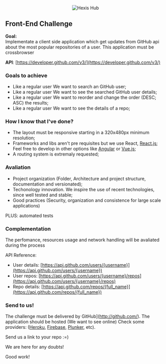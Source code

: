 <p align="center"">
  <img src="https://image.ibb.co/egZVe6/Positivo_Tag.png" alt="Hexis Hub"/>
</p>

## Front-End Challenge

**Goal:**  
Implementate a client side application which get updates from GitHub api about the most popular repositories of a user. 
This application must be crossbrowser

**API**: [https://developer.github.com/v3/](https://developer.github.com/v3/)

### **Goals to achieve** ###

* Like a regular user We want to search an GitHub user;
* Like a regular user We want to see the searched GitHub user details;
* Like a regular user We want to reorder and change the order (DESC; ASC) the results;
* Like a regular user We want to see the details of a repo;

### **How I know that I've done?** ###

* The layout must be responsive starting in a 320x480px minimum resolution;
* Frameworks and libs aren't pre requisites but we use React, [React.js](https://facebook.github.io/react/);
Feel free to develop in other options like [Angular](https://angular.io/) or [Vue.js](https://vuejs.org/);
* A routing system is extremaly requested;

### **Avaliation** ###

* Project organization (Folder, Architecture and project structure, documentation and versionated);
* Techonology innovation. We inspire the use of recent technologies, since well tested and stable;
* Good practices (Security, organization and consistence for large scale applications)

PLUS: automated tests

### **Complementation** ###
The perfomance, resources usage and network handling will be avaliated during the process

API Reference:
* User details: [https://api.github.com/users/{username}](https://api.github.com/users/{username})
* User repos: [https://api.github.com/users/{username}/repos](https://api.github.com/users/{username}/repos)
* Repo details: [https://api.github.com/repos/{full_name}](https://api.github.com/repos/{full_name})

### **Send to us!** ###

The challenge must be delivered by GitHub](http://github.com/). 
The application should be hosted (We want to see online) 
Check some providers: ([Heroku](https://www.heroku.com/), [Firebase](https://www.firebase.com/), [Plunker](https://plnkr.co/), etc).

Send us a link to your repo :=) 

We are here for any doubts!

Good work!
